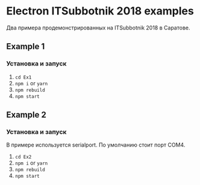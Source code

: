 # Electron ITSubbotnik 2018 examples
Два примера продемонстрированных на ITSubbotnik 2018 в Саратове.


## Example 1
### Установка и запуск
1. `cd Ex1`
2. `npm i` or `yarn`  
3. `npm rebuild`
4. `npm start`

## Example 2
### Установка и запуск
В примере используется serialport. По умолчанию стоит порт COM4.
1. `cd Ex2`
2. `npm i` or `yarn`  
3. `npm rebuild`
4. `npm start`

